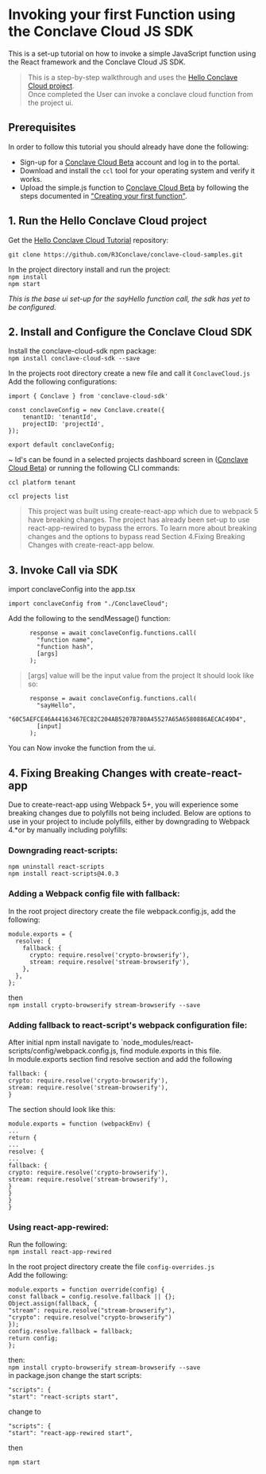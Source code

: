 # Invoking your first Function using the Conclave Cloud JS SDK

This is a set-up tutorial on how to invoke a simple JavaScript function using the React framework and the Conclave Cloud JS SDK.

> This is a step-by-step walkthrough and uses the [Hello Conclave Cloud project](https://github.com/R3Conclave/ccl-sample-conclavepass).  
> Once completed the User can invoke a conclave cloud function from the project ui.

## Prerequisites

In order to follow this tutorial you should already have done the following:

- Sign-up for a [Conclave Cloud Beta](https://www.dev.conclave.cloud/) account and log in to the portal.
- Download and install the `ccl` tool for your operating system and verify it
  works.
- Upload the simple.js function to [Conclave Cloud Beta](https://www.dev.conclave.cloud/) by following the steps documented in ["Creating your first function"](/creating-your-first-function/).

## 1. Run the Hello Conclave Cloud project

Get the [Hello Conclave Cloud Tutorial](https://github.com/R3Conclave/ccl-sample-conclavepass) repository:

```
git clone https://github.com/R3Conclave/conclave-cloud-samples.git
```

In the project directory install and run the project:  
`npm install`  
`npm start`

_This is the base ui set-up for the sayHello function call, the sdk has yet to be configured._

## 2. Install and Configure the Conclave Cloud SDK

Install the conclave-cloud-sdk npm package:  
`npm install conclave-cloud-sdk --save`

In the projects root directory create a new file and call it `ConclaveCloud.js`  
Add the following configurations:

```
import { Conclave } from 'conclave-cloud-sdk'

const conclaveConfig = new Conclave.create({
    tenantID: 'tenantId',
    projectID: 'projectId',
});

export default conclaveConfig;
```

~ Id's can be found in a selected projects dashboard screen in ([Conclave Cloud Beta](https://www.dev.conclave.cloud/)) or running the following CLI commands:

`ccl platform tenant`

`ccl projects list`

> This project was built using create-react-app which due to webpack 5 have breaking changes. The project has already been set-up to use react-app-rewired to bypass the errors. To learn more about breaking changes and the options to bypass read Section 4.Fixing Breaking Changes with create-react-app below.

## 3. Invoke Call via SDK

import conclaveConfig into the app.tsx

```
import conclaveConfig from "./ConclaveCloud";
```

Add the following to the sendMessage() function:

```
      response = await conclaveConfig.functions.call(
        "function name",
        "function hash",
        [args]
      );
```

> [args] value will be the input value from the project
> It should look like so:

```
      response = await conclaveConfig.functions.call(
        "sayHello",
        "60C5AEFCE46A44163467EC82C204AB5207B780A45527A65A6580886AECAC49D4",
        [input]
      );
```

You can Now invoke the function from the ui.

## 4. Fixing Breaking Changes with create-react-app

Due to create-react-app using Webpack 5+, you will experience some breaking changes due to polyfills not being included. Below are options to use in your project to include polyfills, either by downgrading to Webpack 4.\*or by manually including polyfills:

### Downgrading react-scripts:

`npm uninstall react-scripts`  
`npm install react-scripts@4.0.3`

### Adding a Webpack config file with fallback:

In the root project directory create the file webpack.config.js, add the following:

```
module.exports = {
  resolve: {
    fallback: {
      crypto: require.resolve('crypto-browserify'),
      stream: require.resolve('stream-browserify'),
    },
  },
};
```

then  
`npm install crypto-browserify stream-browserify --save`

### Adding fallback to react-script's webpack configuration file:

After initial npm install navigate to `node_modules/react-scripts/config/webpack.config.js, find module.exports in this file.  
In module.exports section find resolve section and add the following

```
fallback: {
crypto: require.resolve('crypto-browserify'),
stream: require.resolve('stream-browserify'),
}
```

The section should look like this:

```
module.exports = function (webpackEnv) {
...
return {
...
resolve: {
...
fallback: {
crypto: require.resolve('crypto-browserify'),
stream: require.resolve('stream-browserify'),
}
}
}
}
```

### Using react-app-rewired:

Run the following:  
`npm install react-app-rewired`

In the root project directory create the file `config-overrides.js`  
Add the following:

```
module.exports = function override(config) {
const fallback = config.resolve.fallback || {};
Object.assign(fallback, {
"stream": require.resolve("stream-browserify"),
"crypto": require.resolve("crypto-browserify")
});
config.resolve.fallback = fallback;
return config;
};
```

then:  
`npm install crypto-browserify stream-browserify --save`  
in package.json change the start scripts:

```
"scripts": {
"start": "react-scripts start",
```

change to

```
"scripts": {
"start": "react-app-rewired start",
```

then

`npm start`
